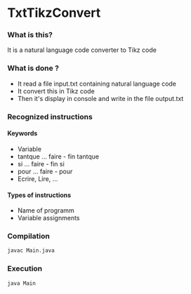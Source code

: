 # TxtTikzConvert

### What is this?
It is a natural language code converter to Tikz code

### What is done ?
* It read a file input.txt containing natural language code
* It convert this in Tikz code
* Then it's display in console and write in the file output.txt

### Recognized instructions
#### Keywords
* Variable
* tantque ... faire - fin tantque
* si ... faire - fin si
* pour ... faire - pour
* Ecrire, Lire, ...

#### Types of instructions
* Name of programm
* Variable assignments

### Compilation
```bash
javac Main.java
```

### Execution
```bash
java Main
```
